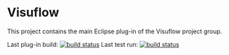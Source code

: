 # Visuflow

This project contains the main Eclipse plug-in of the Visuflow project group.

Last plug-in build: [![build status](https://git.cs.upb.de/henni/visuflow-plugin/badges/master/build.svg)](https://git.cs.upb.de/henni/visuflow-plugin/commits/master)
Last test run: [![build status](https://git.cs.upb.de/henni/visuflow-tests/badges/master/build.svg)](https://git.cs.upb.de/henni/visuflow-tests/commits/master)